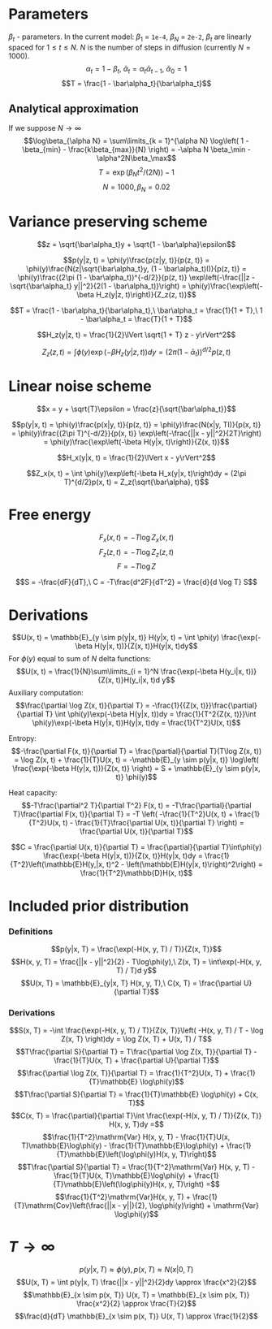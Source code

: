 # Parameters

$\beta_t$ - parameters. In the current model: $\beta_1$ = `1e-4`, $\beta_N$ = `2e-2`, $\beta_t$ are linearly spaced for $1 \le t \le N$. $N$ is the number of steps in diffusion (currently $N = 1000$).
$$\alpha_t = 1 - \beta_t,\
\bar\alpha_t = \alpha_t\bar\alpha_{t - 1},\
\bar\alpha_0 = 1$$
$$T = \frac{1 - \bar\alpha_t}{\bar\alpha_t}$$

## Analytical approximation

If we suppose $N \to\infty$
$$\log\beta_{\alpha N} =
\sum\limits_{k = 1}^{\alpha N} \log\left( 1 - \beta_{min} - \frac{k\beta_{max}}{N} \right) =
-\alpha N \beta_\min - \alpha^2N\beta_\max$$
$$T = \exp(\beta_N t^2 / (2N)) - 1$$
$$N = 1000, \beta_N = 0.02$$

# Variance preserving scheme

$$z = \sqrt{\bar\alpha_t}y + \sqrt{1 - \bar\alpha}\epsilon$$

$$p(y|z, t) =
\phi(y)\frac{p(z|y, t)}{p(z, t)} =
\phi(y)\frac{N(z|\sqrt{\bar\alpha_t}y, (1 - \bar\alpha_t)I)}{p(z, t)} =
\phi(y)\frac{(2\pi (1 - \bar\alpha_t))^{-d/2}}{p(z, t)}
\exp\left(-\frac{||z - \sqrt{\bar\alpha_t} y||^2}{2(1 - \bar\alpha_t)}\right) =
\phi(y)\frac{\exp\left(-\beta H_z(y|z, t)\right)}{Z_z(z, t)}$$

$$T = \frac{1 - \bar\alpha_t}{\bar\alpha_t},\
\bar\alpha_t = \frac{1}{1 + T},\
1 - \bar\alpha_t = \frac{T}{1 + T}$$

$$H_z(y|z, t) =
\frac{1}{2}\lVert \sqrt{1 + T} z - y\rVert^2$$

$$Z_z(z, t) =
\int \phi(y)\exp\left(-\beta H_z(y|z, t)\right)dy =
(2\pi(1 - \bar\alpha_t))^{d/2}p(z, t)$$

# Linear noise scheme

$$x = y + \sqrt{T}\epsilon =
\frac{z}{\sqrt{\bar\alpha_t}}$$

$$p(y|x, t) =
\phi(y)\frac{p(x|y, t)}{p(z, t)} =
\phi(y)\frac{N(x|y, TI)}{p(x, t)} =
\phi(y)\frac{(2\pi T)^{-d/2}}{p(x, t)}
\exp\left(-\frac{||x - y||^2}{2T}\right) =
\phi(y)\frac{\exp\left(-\beta H(y|x, t)\right)}{Z(x, t)}$$

$$H_x(y|x, t) =
\frac{1}{2}\lVert x - y\rVert^2$$

$$Z_x(x, t) =
\int \phi(y)\exp\left(-\beta H_x(y|x, t)\right)dy =
(2\pi T)^{d/2}p(x, t) =
Z_z(\sqrt{\bar\alpha}, t)$$

# Free energy

$$F_x(x, t) = -T\log Z_x(x, t)$$
$$F_z(z, t) = -T\log Z_z(z, t)$$
$$F = - T\log Z$$

$$S = -\frac{dF}{dT},\ C = -T\frac{d^2F}{dT^2} = \frac{d}{d \log T} S$$

# Derivations

$$U(x, t) =
\mathbb{E}_{y \sim p(y|x, t)} H(y|x, t) =
\int \phi(y) \frac{\exp(-\beta H(y|x, t))}{Z(x, t)}H(y|x, t)dy$$
For $\phi(y)$ equal to sum of $N$ delta functions:
$$U(x, t) =
\frac{1}{N}\sum\limits_{i = 1}^N \frac{\exp(-\beta H(y_i|x, t))}{Z(x, t)}H(y_i|x, t)d y$$
Auxiliary computation:
$$\frac{\partial \log Z(x, t)}{\partial T} =
-\frac{1}{{Z(x, t)}}\frac{\partial}{\partial T} \int \phi(y)\exp(-\beta H(y|x, t))dy =
\frac{1}{T^2{Z(x, t)}}\int \phi(y)\exp(-\beta H(y|x, t))H(y|x, t)dy =
\frac{1}{T^2}U(x, t)$$

Entropy:
$$-\frac{\partial F(x, t)}{\partial T} = \frac{\partial}{\partial T}(T\log Z(x, t)) =
\log Z(x, t) + \frac{1}{T}U(x, t) =
-\mathbb{E}_{y \sim p(y|x, t)} \log\left( \frac{\exp(-\beta H(y|x, t))}{Z(x, t)} \right) = S + \mathbb{E}_{y \sim p(y|x, t)} \phi(y)$$

Heat capacity:
$$-T\frac{\partial^2 T}{\partial T^2} F(x, t) =
-T\frac{\partial}{\partial T}\frac{\partial F(x, t)}{\partial T} = -T \left( -\frac{1}{T^2}U(x, t) + \frac{1}{T^2}U(x, t) - \frac{1}{T}\frac{\partial U(x, t)}{\partial T} \right) =
\frac{\partial U(x, t)}{\partial T}$$

$$C = \frac{\partial U(x, t)}{\partial T} = \frac{\partial}{\partial T}\int\phi(y) \frac{\exp(-\beta H(y|x, t))}{Z(x, t)}H(y|x, t)dy = \frac{1}{T^2}\left(\mathbb{E}H(y,|x, t)^2 - \left(\mathbb{E}H(y|x, t)\right)^2\right) = \frac{1}{T^2}\mathbb{D}H(x, t)$$


# Included prior distribution

### Definitions
$$p(y|x, T) = \frac{\exp(-H(x, y, T) / T)}{Z(x, T)}$$
$$H(x, y, T) = \frac{||x - y||^2}{2} - T\log\phi(y),\ Z(x, T) = \int\exp(-H(x, y, T) / T)d y$$
$$U(x, T) = \mathbb{E}_{y|x, T} H(x, y, T),\ C(x, T) = \frac{\partial U}{\partial T}$$

### Derivations
$$S(x, T) = -\int \frac{\exp(-H(x, y, T) / T)}{Z(x, T)}\left( -H(x, y, T) / T - \log Z(x, T) \right)dy = \log Z(x, T) + U(x, T) / T$$
$$T\frac{\partial S}{\partial T} = T\frac{\partial \log Z(x, T)}{\partial T} - \frac{1}{T}U(x, T) + \frac{\partial U}{\partial T}$$
$$\frac{\partial \log Z(x, T)}{\partial T} = \frac{1}{T^2}U(x, T) + \frac{1}{T}\mathbb{E} \log\phi(y)$$
$$T\frac{\partial S}{\partial T} = \frac{1}{T}\mathbb{E} \log\phi(y) + C(x, T)$$
$$C(x, T) = \frac{\partial}{\partial T}\int \frac{\exp(-H(x, y, T) / T)}{Z(x, T)} H(x, y, T)dy =$$
$$\frac{1}{T^2}\mathrm{Var} H(x, y, T) - \frac{1}{T}U(x, T)\mathbb{E}\log\phi(y) - \frac{1}{T}\mathbb{E}\log\phi(y) + \frac{1}{T}\mathbb{E}\left(\log\phi(y)H(x, y, T)\right)$$
$$T\frac{\partial S}{\partial T} = \frac{1}{T^2}\mathrm{Var} H(x, y, T) - \frac{1}{T}U(x, T)\mathbb{E}\log\phi(y) + \frac{1}{T}\mathbb{E}\left(\log\phi(y)H(x, y, T)\right) =$$
$$\frac{1}{T^2}\mathrm{Var}H(x, y, T) + \frac{1}{T}\mathrm{Cov}\left(\frac{||x - y||}{2}, \log\phi(y)\right) + \mathrm{Var} \log\phi(y)$$

# $T \to \infty$

$$p(y|x, T) \approx \phi(y), p(x, T) \approx N(x|0, T)$$
$$U(x, T) = \int p(y|x, T) \frac{||x - y||^2}{2}dy \approx \frac{x^2}{2}$$
$$\mathbb{E}_{x \sim p(x, T)} U(x, T) = \mathbb{E}_{x \sim p(x, T)} \frac{x^2}{2} \approx \frac{T}{2}$$
$$\frac{d}{dT} \mathbb{E}_{x \sim p(x, T)} U(x, T) \approx \frac{1}{2}$$
